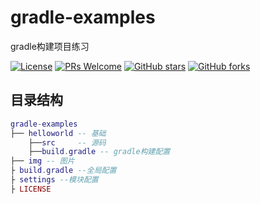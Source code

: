 # gradle-examples

gradle构建项目练习

[![License](https://img.shields.io/badge/license-MIT-blue.svg)](LICENSE)
[![PRs Welcome](https://img.shields.io/badge/PRs-welcome-brightgreen.svg)](https://github.com/xuegangliu/gradle-examples/pulls)
[![GitHub stars](https://img.shields.io/github/stars/xuegangliu/gradle-examples.svg?style=social&label=Stars)](https://github.com/xuegangliu/gradle-examples)
[![GitHub forks](https://img.shields.io/github/forks/xuegangliu/gradle-examples.svg?style=social&label=Fork)](https://github.com/xuegangliu/gradle-examples)

## 目录结构

``` lua
gradle-examples
├── helloworld -- 基础
    ├──src     -- 源码
    ├──build.gradle -- gradle构建配置
├── img -- 图片
├ build.gradle --全局配置
├ settings --模块配置
├ LICENSE
```
